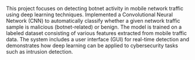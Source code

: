 This project focuses on detecting botnet activity in mobile network traffic using deep learning techniques. Implemented a Convolutional Neural Network (CNN) to automatically classify whether a given network traffic sample is malicious (botnet-related) or benign. The model is trained on a labeled dataset consisting of various features extracted from mobile traffic data. The system includes a user interface (GUI) for real-time detection and demonstrates how deep learning can be applied to cybersecurity tasks such as intrusion detection.

